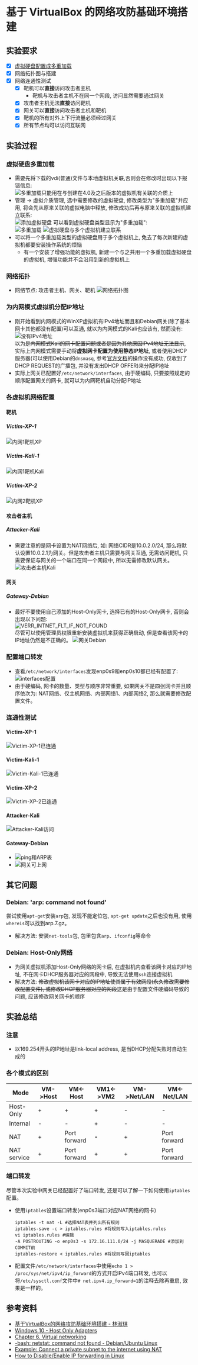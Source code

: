 # 基于 VirtualBox 的网络攻防基础环境搭建
## 实验要求
- [x] [虚拟硬盘配置成多重加载](#虚拟硬盘多重加载)
- [x] 网络拓扑图与搭建
- [x] 网络连通性测试
  - [x] 靶机可以**直接**访问攻击者主机
    - 靶机与攻击者主机不在同一个网段, 访问显然需要通过网关
  - [x] 攻击者主机无法**直接**访问靶机
  - [x] 网关可以**直接**访问攻击者主机和靶机
  - [x] 靶机的所有对外上下行流量必须经过网关
  - [x] 所有节点均可以访问互联网
## 实验过程
### 虚拟硬盘多重加载
- 需要先将下载的vdi(普通)文件与本地虚拟机关联,否则会在修改时出现以下报错信息:<br>
  ![多重加载只能用在与创建在4.0及之后版本的虚拟机有关联的介质上](img/errorMessage-1.jpg)
- 管理 -> 虚拟介质管理, 选中需要修改的虚拟硬盘, 修改类型为"多重加载"并应用, 将会先从原来关联的虚拟电脑中释放, 修改成功后再与原来关联的虚拟机建立联系:<br>
  ![添加虚拟硬盘](img/addVdi.jpg)
  可以看到虚拟硬盘类型显示为"多重加载":<br>
  ![多重加载](img/multiattach.jpg)
  ![虚拟硬盘与多个虚拟机建立联系](img/multiAttach.png)
- 可以将一个多重加载类型的虚拟硬盘用于多个虚拟机上, 免去了每次新建的虚拟机都要安装操作系统的烦恼
  - 有一个安装了增强功能的虚拟机, 新建一个与之共用一个多重加载虚拟硬盘的虚拟机, 增强功能并不会沿用到新的虚拟机上
### 网络拓扑
- 网络节点: 攻击者主机、网关、靶机
  ![网络拓扑图](img/topology.png)
### 为内网模式虚拟机分配IP地址
- 刚开始看到内网模式的WinXP虚拟机有IPv4地址而且和Debian网关(除了基本网卡其他都没有配置)可以互通, 就以为内网模式的Kali也应该有, 然而没有:<br>
  ![没有IPv4地址](img/NoIPv4.png)<br>
  以为是~~内网模式Kali的网卡配置问题或者是因为其他原因IPv4地址无法显示~~, 实际上内网模式需要手动将**虚拟网卡配置为使用静态IP地址**, 或者使用DHCP服务器(可以使用Debian的`dnsmasq`, 参考[官方文档](https://wiki.debian.org/dnsmasq#Basic_DHCP_Setup)的操作没有成功, 仅收到了DHCP REQUEST的广播包, 并没有发出DHCP OFFER)来分配IP地址
- 实际上网关已配置好`/etc/network/interfaces`, 由于硬编码, 只要按照规定的顺序配置网关的网卡, 就可以为内网靶机自动分配IP地址
### 各虚拟机网络配置
#### 靶机
##### Victim-XP-1
<!-- ![内网1靶机XP](img/victim-xp-1-network.png) -->
![内网1靶机XP](img/victim-xp-1-network2.png)
##### Victim-Kali-1
<!-- ![内网1靶机Kali](img/victim-kali-1-network.png) -->
![内网1靶机Kali](img/victim-kali-1-network2.png)
##### Victim-XP-2
![内网2靶机XP](img/victim-xp-2-network.png)
#### 攻击者主机
##### Attacker-Kali
- 需要注意的是网卡设置为NAT网络后, 如: 网络CIDR是10.0.2.0/24, 那么将默认设置10.0.2.1为网关。但是攻击者主机只需要与网关互通, 无需访问靶机, 只需要保证与网关的一个端口在同一个网段中, 所以无需修改默认网关。
![攻击者主机Kali](img/attacker-kali-network.png)
#### 网关
##### Gateway-Debian
- 最好不要使用自己添加的Host-Only网卡, 选择已有的Host-Only网卡, 否则会出现以下问题:<br>
  ![VERR_INTNET_FLT_IF_NOT_FOUND](img/hostOnlyError.png)
  <br>尽管可以使用管理员权限重新安装虚拟机来获得正确启动, 但是查看该网卡的IP地址仍然是不正确的。
![网关Debian](img/gateway-debian-network.png)
### 配置端口转发
<!-- - 重启Debian后查看iptables发现内网2的靶机竟然已经自动加入了！查看该靶机发现所有网络配置都是自动获得的, 但是内网1的靶机却不能做到。 查看/etc/network/interfaces配置文件发现两者的规则是不同的:<br>
  ![两个内网不同规则](img/difRule.png)<br>
- 可以直接为内网1的靶机配置DNS服务器为常用DNS服务器, 如114.114.114.114。由于与内网1不在一个网段, 实际上还是需要经过网关
- iptables.rules配置如下:<br>
  ![iptables.rules](img/iptablesRules.png) -->
- 查看`/etc/network/interfaces`发现enp0s9和enp0s10都已经有配置了:<br>
  ![interfaces配置](img/network-interfaces.png)
- 由于硬编码, 网卡的数量、类型与顺序非常重要, 如果网关不是四张网卡并且顺序依次为: NAT网络、仅主机网络、内部网络1、内部网络2, 那么就需要修改配置文件。
### 连通性测试
#### Victim-XP-1
![Victim-XP-1已连通](img/victim-XP-1-vis.png)
#### Victim-Kali-1
![Victim-Kali-1已连通](img/victim-Kali-1-vis.png)
#### Victim-XP-2
![Victim-XP-2已连通](img/victim-XP-2-vis.png)
#### Attacker-Kali
![Attacker-Kali访问](img/attacker-kali-vis.png)
#### Gateway-Debian
- ![ping和ARP表](img/GWvis.png)
- ![网关可上网](img/gateway-Debian-vis.png)
## 其它问题
### Debian: 'arp: command not found'
尝试使用`apt-get`安装`arp`包, 发现不能定位包, `apt-get update`之后也没有用, 使用`whereis`可以找到arp.7.gz。
- 解决方法: 安装`net-tools`包, 包里包含`arp`、`ifconfig`等命令
### Debian: Host-Only网络
- 为网关虚拟机添加Host-Only网络的网卡后, 在虚拟机内查看该网卡对应的IP地址, 不在网卡DHCP服务器对应的网段中, 导致无法使用`ssh`连接虚拟机
- 解决方法: ~~修改虚拟机该网卡对应的IP地址使其属于有效网段(永久修改需要修改配置文件), 或修改DHCP服务器对应的网段~~这是由于配置文件硬编码导致的问题, 应该修改网关网卡的顺序
## 实验总结
### 注意
- 以169.254开头的IP地址是link-local address, 是当DHCP分配失败时自动生成的
### 各个模式的区别
Mode|VM->Host|VM<-Host|VM1<->VM2|VM->Net/LAN|VM<-Net/LAN
-|-|-|-|-|-
Host-Only|+|+|+|-|-
Internal|-|-|+|-|-
NAT|+|Port forward|**-**|+|Port forward
NAT service|+|Port forward|+|+|Port forward
### 端口转发
尽管本次实验中网关已经配置好了端口转发, 还是可以了解一下如何使用`iptables`配置。
- 使用`iptables`设置端口转发(enp0s3端口对应NAT网络的网卡)
  ```
  iptables -t nat -L #选择NAT表并列出所有规则
  iptables-save -c > iptables.rules #将规则写入iptables.rules
  vi iptables.rules #编辑
  -A POSTROUTING -o enp0s3 -s 172.16.111.0/24 -j MASQUERADE #添加到COMMIT前
  iptables-restore < iptables.rules #将规则写回iptables
  ```
- 配置文件`/etc/network/interfaces`中使用`echo 1 > /proc/sys/net/ipv4/ip_forward`的方式开启IPv4端口转发, 也可以将`/etc/sysctl.conf`文件中`# net.ipv4.ip_forward=1`的注释去除再重启, 效果是一样的。
## 参考资料
- [基于VirtualBox的网络攻防基础环境搭建 - 林淑琪](https://github.com/CUCCS/2018-NS-Public-jckling/blob/master/ns-0x01/%E5%9F%BA%E4%BA%8EVirtualBox%E7%9A%84%E7%BD%91%E7%BB%9C%E6%94%BB%E9%98%B2%E5%9F%BA%E7%A1%80%E7%8E%AF%E5%A2%83%E6%90%AD%E5%BB%BA.md)
- [Windows 10 - Host Only Adapters](https://forums.virtualbox.org/viewtopic.php?f=6&t=94277)
- [Chapter 6. Virtual networking](https://www.virtualbox.org/manual/ch06.html#network_nat)
- [-bash: netstat: command not found - Debian/Ubuntu Linux](https://linuxconfig.org/bash-netstat-command-not-found-debian-ubuntu-linux)
- [Example: Connect a private subnet to the internet using NAT](https://www.karlrupp.net/en/computer/nat_tutorial)
- [How to Disable/Enable IP forwarding in Linux](https://linuxconfig.org/how-to-turn-on-off-ip-forwarding-in-linux)